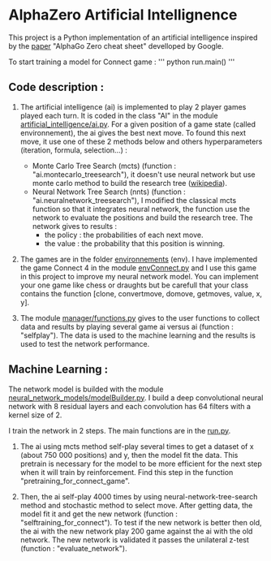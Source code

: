 # AlphaZero Artificial Intellignence
This project is a Python implementation of an artificial intelligence inspired by the [paper](https://medium.com/applied-data-science/alphago-zero-explained-in-one-diagram-365f5abf67e0) "AlphaGo Zero cheat sheet" develloped by Google.

To start training a model for Connect game :
''' python run.main() '''

## Code description :
1. The artificial intelligence (ai) is implemented to play 2 player games played each turn. It is coded in the class "AI" in the module [artificial_intelligence/ai.py](https://github.com/JonathanVengadasalam/AlphaZero-Artificial-Intelligence/blob/master/artificial_intelligence/ai.py). For a given position of a game state (called environnement), the ai gives the best next move. To found this next move, it use one of these 2 methods below and others hyperparameters (iteration, formula, selection...) :
   - Monte Carlo Tree Search (mcts) (function : "ai.montecarlo_treesearch"), it doesn't use neural network but use monte carlo method to build the research tree ([wikipedia](https://en.wikipedia.org/wiki/Monte_Carlo_tree_search)).
   - Neural Network Tree Search (nnts) (function : "ai.neuralnetwork_treesearch"), I modified the classical mcts function so that it integrates neural network, the function use the network to evaluate the positions and build the research tree. The network gives to results :
     - the policy : the probabilities of each next move.
     - the value : the probability that this position is winning.

2. The games are in the folder [environnements](https://github.com/JonathanVengadasalam/AlphaZero-Artificial-Intelligence/tree/master/environnements) (env). I have implemented the game Connect 4 in the module [envConnect.py](https://github.com/JonathanVengadasalam/AlphaZero-Artificial-Intelligence/blob/master/environnements/envConnect.py) and I use this game in this project to improve my neural network model. You can implement your one game like chess or draughts but be carefull that your class contains the function [clone, convertmove, domove, getmoves, value, x, y].

3. The module [manager/functions.py](https://github.com/JonathanVengadasalam/AlphaZero-Artificial-Intelligence/blob/master/manager/functions.py) gives to the user functions to collect data and results by playing several game ai versus ai (function : "selfplay"). The data is used to the machine learning and the results is used to test the network performance.

## Machine Learning :
The network model is builded with the module [neural_network_models/modelBuilder.py](https://github.com/JonathanVengadasalam/AlphaZero-Artificial-Intelligence/blob/master/neural_network_models/modelBuilder.py). I build a deep convolutional neural network with 8 residual layers and each convolution has 64 filters with a kernel size of 2.

I train the network in 2 steps. The main functions are in the [run.py](https://github.com/JonathanVengadasalam/AlphaZero-Artificial-Intelligence/blob/master/run.py).

1. The ai using mcts method self-play several times to get a dataset of x (about 750 000 positions) and y, then the model fit the data. This pretrain is necessary for the model to be more efficient for the next step when it will train by reinforcement. Find this step in the function "pretraining_for_connect_game".

2. Then, the ai self-play 4000 times by using neural-network-tree-search method and stochastic method to select move. After getting data, the model fit it and get the new network (function : "selftraining_for_connect"). To test if the new network is better then old, the ai with the new network play 200 game against the ai with the old network. The new network is validated it passes the unilateral z-test (function : "evaluate_network"). 



